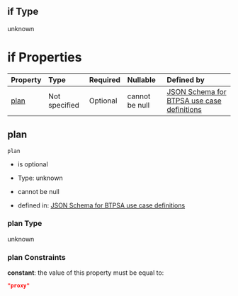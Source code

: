 ## if Type

unknown

# if Properties

| Property      | Type          | Required | Nullable       | Defined by                                                                                                                                                                                                                                  |
| :------------ | :------------ | :------- | :------------- | :------------------------------------------------------------------------------------------------------------------------------------------------------------------------------------------------------------------------------------------ |
| [plan](#plan) | Not specified | Optional | cannot be null | [JSON Schema for BTPSA use case definitions](btpsa-usecase-properties-services-items-allof-1-then-allof-23-then-allof-1-if-properties-plan.md "undefined#/properties/services/items/allOf/1/then/allOf/23/then/allOf/1/if/properties/plan") |

## plan



`plan`

*   is optional

*   Type: unknown

*   cannot be null

*   defined in: [JSON Schema for BTPSA use case definitions](btpsa-usecase-properties-services-items-allof-1-then-allof-23-then-allof-1-if-properties-plan.md "undefined#/properties/services/items/allOf/1/then/allOf/23/then/allOf/1/if/properties/plan")

### plan Type

unknown

### plan Constraints

**constant**: the value of this property must be equal to:

```json
"proxy"
```
